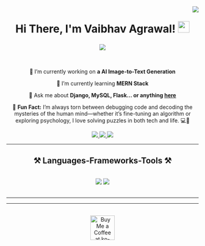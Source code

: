 <img align="right" src="https://visitor-badge.laobi.icu/badge?page_id=vaibhavvagrawall.vaibhavvagrawall" />

<h1 align="center">
Hi There, I'm Vaibhav Agrawal!
	<a href="https://github.com/vaibhavvagrawall" target="_self">
		<img src="https://media.giphy.com/media/hvRJCLFzcasrR4ia7z/giphy.gif" width="30">
	</a>
</h1>

<h3 align="center">
    <img src="https://readme-typing-svg.herokuapp.com/?font=Righteous&size=35&center=true&vCenter=true&width=500&height=70&duration=4000&lines=Web+Developer;AI+|+ML+|+DS+Enthusiast;Data+Analyst;BTech+CS+Student+@+VIT;Ex-Intern+@+KeyNCoders;Ex-Web+Dev+@+Outcode+Software;" />
</h3>

<br/>

<div align="center">
 
 🔭 I’m currently working on **a AI Image-to-Text Generation**
 
 🌱 I’m currently learning **MERN Stack**

💬 Ask me about **Django, MySQL, Flask... or anything [here](https://github.com/vaibhavvagrawall/vaibhavvagrawall/issues)**

🤖 **Fun Fact:** I’m always torn between debugging code and decoding the mysteries of the human mind—whether it’s fine-tuning an algorithm or exploring psychology, I love solving puzzles in both tech and life. 💻🧠

 </div>
 
<div align="center"> 
  <a href="mailto:vaibhav.18.agrawal@gmail.com">
    <img src="https://img.shields.io/badge/Gmail-333333?style=for-the-badge&logo=gmail&logoColor=red" />
  </a>
  <a href="https://linkedin.com/in/vaibhavvagrawall" target="_blank">
    <img src="https://img.shields.io/badge/LinkedIn-0077B5?style=for-the-badge&logo=linkedin&logoColor=white" target="_blank" />
  </a>
  <a href="https://leetcode.com/u/vaibhavvagrawall" target="_blank">
     <img src="https://img.shields.io/badge/LeetCode-000000?style=for-the-badge&logo=LeetCode&logoColor=white" target="_blank" />
  </a>
</div>

 <hr/>
 
<h2 align="center">⚒️ Languages-Frameworks-Tools ⚒️</h2>
<br/>
<div align="center">
    <img src="https://skillicons.dev/icons?i=python,bootstrap,c,c++,html,css,vscode,github,figma,git" />
    <img src="https://skillicons.dev/icons?i=javascript,mongodb,java,r,mysql,flask,django,sqlite3,postgresql,powerbi" /><br>
</div>

<br/>
<hr/>



<hr/>

<br/>

<div align="center">
<a href='https://ko-fi.com/vaibhavvagrawall' target='_blank'><img height='64' style='border:0px;height:64px;' src='https://storage.ko-fi.com/cdn/kofi1.png?v=3' border='0' alt='Buy Me a Coffee at ko-fi.com' /></a>
</div>

<br/>
